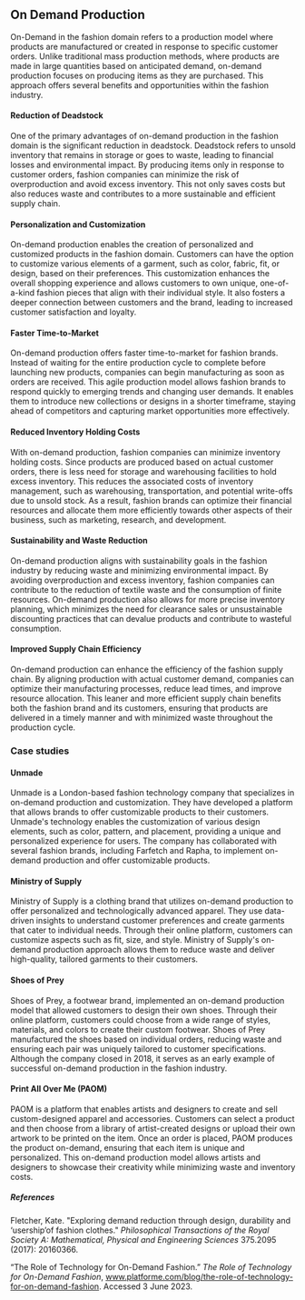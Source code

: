 ﻿## On Demand Production

On-Demand in the fashion domain refers to a production model where products are manufactured or created in response to specific customer orders. Unlike traditional mass production methods, where products are made in large quantities based on anticipated demand, on-demand production focuses on producing items as they are purchased. This approach offers several benefits and opportunities within the fashion industry.

#### Reduction of Deadstock

One of the primary advantages of on-demand production in the fashion domain is the significant reduction in deadstock. Deadstock refers to unsold inventory that remains in storage or goes to waste, leading to financial losses and environmental impact. By producing items only in response to customer orders, fashion companies can minimize the risk of overproduction and avoid excess inventory. This not only saves costs but also reduces waste and contributes to a more sustainable and efficient supply chain.

#### Personalization and Customization

On-demand production enables the creation of personalized and customized products in the fashion domain. Customers can have the option to customize various elements of a garment, such as color, fabric, fit, or design, based on their preferences. This customization enhances the overall shopping experience and allows customers to own unique, one-of-a-kind fashion pieces that align with their individual style. It also fosters a deeper connection between customers and the brand, leading to increased customer satisfaction and loyalty.

#### Faster Time-to-Market

On-demand production offers faster time-to-market for fashion brands. Instead of waiting for the entire production cycle to complete before launching new products, companies can begin manufacturing as soon as orders are received. This agile production model allows fashion brands to respond quickly to emerging trends and changing user demands. It enables them to introduce new collections or designs in a shorter timeframe, staying ahead of competitors and capturing market opportunities more effectively.

#### Reduced Inventory Holding Costs

With on-demand production, fashion companies can minimize inventory holding costs. Since products are produced based on actual customer orders, there is less need for storage and warehousing facilities to hold excess inventory. This reduces the associated costs of inventory management, such as warehousing, transportation, and potential write-offs due to unsold stock. As a result, fashion brands can optimize their financial resources and allocate them more efficiently towards other aspects of their business, such as marketing, research, and development.

#### Sustainability and Waste Reduction

On-demand production aligns with sustainability goals in the fashion industry by reducing waste and minimizing environmental impact. By avoiding overproduction and excess inventory, fashion companies can contribute to the reduction of textile waste and the consumption of finite resources. On-demand production also allows for more precise inventory planning, which minimizes the need for clearance sales or unsustainable discounting practices that can devalue products and contribute to wasteful consumption.

#### Improved Supply Chain Efficiency

On-demand production can enhance the efficiency of the fashion supply chain. By aligning production with actual customer demand, companies can optimize their manufacturing processes, reduce lead times, and improve resource allocation. This leaner and more efficient supply chain benefits both the fashion brand and its customers, ensuring that products are delivered in a timely manner and with minimized waste throughout the production cycle.

### Case studies

#### Unmade

Unmade is a London-based fashion technology company that specializes in on-demand production and customization. They have developed a platform that allows brands to offer customizable products to their customers. Unmade's technology enables the customization of various design elements, such as color, pattern, and placement, providing a unique and personalized experience for users. The company has collaborated with several fashion brands, including Farfetch and Rapha, to implement on-demand production and offer customizable products.

#### Ministry of Supply

Ministry of Supply is a clothing brand that utilizes on-demand production to offer personalized and technologically advanced apparel. They use data-driven insights to understand customer preferences and create garments that cater to individual needs. Through their online platform, customers can customize aspects such as fit, size, and style. Ministry of Supply's on-demand production approach allows them to reduce waste and deliver high-quality, tailored garments to their customers.

#### Shoes of Prey

Shoes of Prey, a footwear brand, implemented an on-demand production model that allowed customers to design their own shoes. Through their online platform, customers could choose from a wide range of styles, materials, and colors to create their custom footwear. Shoes of Prey manufactured the shoes based on individual orders, reducing waste and ensuring each pair was uniquely tailored to customer specifications. Although the company closed in 2018, it serves as an early example of successful on-demand production in the fashion industry.

#### Print All Over Me (PAOM)

PAOM is a platform that enables artists and designers to create and sell custom-designed apparel and accessories. Customers can select a product and then choose from a library of artist-created designs or upload their own artwork to be printed on the item. Once an order is placed, PAOM produces the product on-demand, ensuring that each item is unique and personalized. This on-demand production model allows artists and designers to showcase their creativity while minimizing waste and inventory costs.

##### References
Fletcher, Kate. "Exploring demand reduction through design, durability and ‘usership’of fashion clothes." _Philosophical Transactions of the Royal Society A: Mathematical, Physical and Engineering Sciences_ 375.2095 (2017): 20160366.

“The Role of Technology for On-Demand Fashion.” _The Role of Technology for On-Demand Fashion_, www.platforme.com/blog/the-role-of-technology-for-on-demand-fashion. Accessed 3 June 2023.



